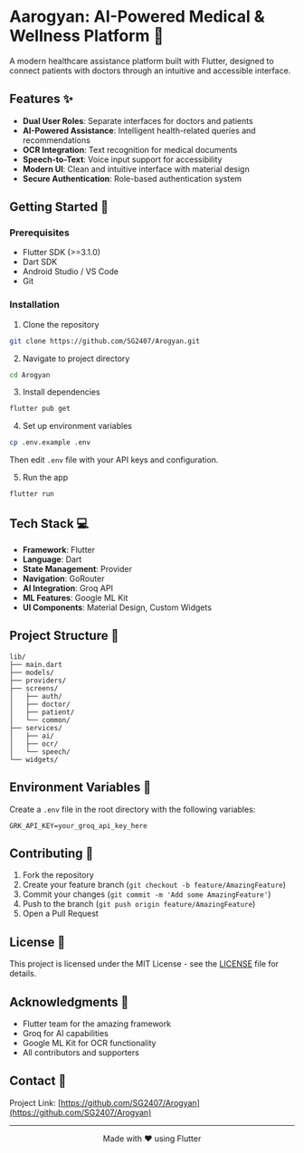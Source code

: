 # Aarogyan: AI-Powered Medical & Wellness Platform 🏥

A modern healthcare assistance platform built with Flutter, designed to connect patients with doctors through an intuitive and accessible interface.

## Features ✨

- **Dual User Roles**: Separate interfaces for doctors and patients
- **AI-Powered Assistance**: Intelligent health-related queries and recommendations
- **OCR Integration**: Text recognition for medical documents
- **Speech-to-Text**: Voice input support for accessibility
- **Modern UI**: Clean and intuitive interface with material design
- **Secure Authentication**: Role-based authentication system

## Getting Started 🚀

### Prerequisites

- Flutter SDK (>=3.1.0)
- Dart SDK
- Android Studio / VS Code
- Git

### Installation

1. Clone the repository
```bash
git clone https://github.com/SG2407/Arogyan.git
```

2. Navigate to project directory
```bash
cd Arogyan
```

3. Install dependencies
```bash
flutter pub get
```

4. Set up environment variables
```bash
cp .env.example .env
```
Then edit `.env` file with your API keys and configuration.

5. Run the app
```bash
flutter run
```

## Tech Stack 💻

- **Framework**: Flutter
- **Language**: Dart
- **State Management**: Provider
- **Navigation**: GoRouter
- **AI Integration**: Groq API
- **ML Features**: Google ML Kit
- **UI Components**: Material Design, Custom Widgets

## Project Structure 📁

```
lib/
├── main.dart
├── models/
├── providers/
├── screens/
│   ├── auth/
│   ├── doctor/
│   ├── patient/
│   └── common/
├── services/
│   ├── ai/
│   ├── ocr/
│   └── speech/
└── widgets/
```

## Environment Variables 🔐

Create a `.env` file in the root directory with the following variables:
```
GRK_API_KEY=your_groq_api_key_here
```

## Contributing 🤝

1. Fork the repository
2. Create your feature branch (`git checkout -b feature/AmazingFeature`)
3. Commit your changes (`git commit -m 'Add some AmazingFeature'`)
4. Push to the branch (`git push origin feature/AmazingFeature`)
5. Open a Pull Request

## License 📄

This project is licensed under the MIT License - see the [LICENSE](LICENSE) file for details.

## Acknowledgments 🙏

- Flutter team for the amazing framework
- Groq for AI capabilities
- Google ML Kit for OCR functionality
- All contributors and supporters

## Contact 📱

Project Link: [https://github.com/SG2407/Arogyan](https://github.com/SG2407/Arogyan)

---

<div align="center">
Made with ❤️ using Flutter
</div>
